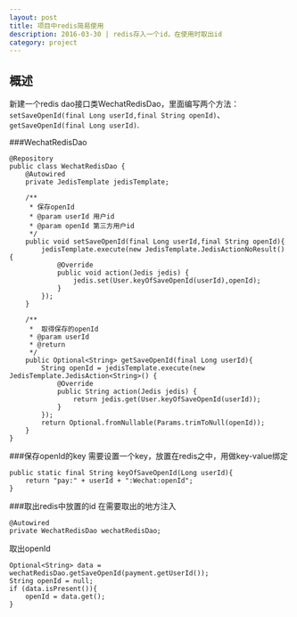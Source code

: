 ```yaml
---
layout: post
title: 项目中redis简易使用
description: 2016-03-30 | redis存入一个id，在使用时取出id
category: project
---
```


## 概述
新建一个redis dao接口类WechatRedisDao，里面编写两个方法：`setSaveOpenId(final Long userId,final String openId)`、`getSaveOpenId(final Long userId)`.

###WechatRedisDao

	@Repository
	public class WechatRedisDao {
	    @Autowired
	    private JedisTemplate jedisTemplate;

	    /**
	     * 保存openId
	     * @param userId 用户id
	     * @param openId 第三方用户id
	     */
	    public void setSaveOpenId(final Long userId,final String openId){
	        jedisTemplate.execute(new JedisTemplate.JedisActionNoResult() {
	            @Override
	            public void action(Jedis jedis) {
	                jedis.set(User.keyOfSaveOpenId(userId),openId);
	            }
	        });
	    }

	    /**
	     *  取得保存的openId
	     * @param userId
	     * @return
	     */
	    public Optional<String> getSaveOpenId(final Long userId){
	        String openId = jedisTemplate.execute(new JedisTemplate.JedisAction<String>() {
	            @Override
	            public String action(Jedis jedis) {
	                return jedis.get(User.keyOfSaveOpenId(userId));
	            }
	        });
	        return Optional.fromNullable(Params.trimToNull(openId));
	    }
	}


###保存openId的key
需要设置一个key，放置在redis之中，用做key-value绑定

	public static final String keyOfSaveOpenId(Long userId){
		return "pay:" + userId + ":Wechat:openId";
	}

###取出redis中放置的id
在需要取出的地方注入

	@Autowired
	private WechatRedisDao wechatRedisDao;

取出openId

	Optional<String> data = wechatRedisDao.getSaveOpenId(payment.getUserId());
	String openId = null;
	if (data.isPresent()){
		openId = data.get();
	}










[Strong]:    http://stronglong.me  "Strong"

